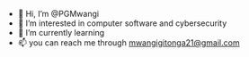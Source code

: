 - 👋 Hi, I’m @PGMwangi
- 👀 I’m interested in computer software and cybersecurity
- 🌱 I’m currently learning
- 📫 you can reach me through mwangigitonga21@gmail.com

<!---
PGMwangi/PGMwangi is a ✨ special ✨ repository because its `README.md` (this file) appears on your GitHub profile.
You can click the Preview link to take a look at your changes.
--->
